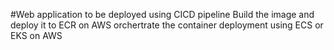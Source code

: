#Web application to be deployed using CICD pipeline
Build the image and deploy it to ECR on AWS
orchertrate the container deployment using ECS or EKS on AWS
